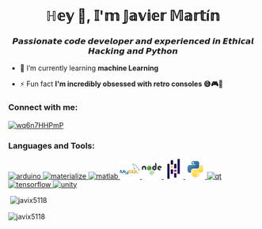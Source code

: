 <h1 align="center">ℍ𝕖𝕪 👋, 𝕀'𝕞 𝕁𝕒𝕧𝕚𝕖𝕣 𝕄𝕒𝕣𝕥í𝕟</h1>
<h3 align="center">𝙋𝙖𝙨𝙨𝙞𝙤𝙣𝙖𝙩𝙚 𝙘𝙤𝙙𝙚 𝙙𝙚𝙫𝙚𝙡𝙤𝙥𝙚𝙧 𝙖𝙣𝙙 𝙚𝙭𝙥𝙚𝙧𝙞𝙚𝙣𝙘𝙚𝙙 𝙞𝙣 𝙀𝙩𝙝𝙞𝙘𝙖𝙡 𝙃𝙖𝙘𝙠𝙞𝙣𝙜 𝙖𝙣𝙙 𝙋𝙮𝙩𝙝𝙤𝙣</h3>


- 🌱 I’m currently learning **machine Learning**

- ⚡ Fun fact **I'm incredibly obsessed with retro consoles 😅🎮👾**

<h3 align="left">Connect with me:</h3>
<p align="left">
<a href="https://discord.gg/wq6n7HHPmP" target="blank"><img align="center" src="https://raw.githubusercontent.com/rahuldkjain/github-profile-readme-generator/master/src/images/icons/Social/discord.svg" alt="wq6n7HHPmP" height="30" width="40" /></a>
</p>

<h3 align="left">Languages and Tools:</h3>
<p align="left"> <a href="https://www.arduino.cc/" target="_blank" rel="noreferrer"> <img src="https://cdn.worldvectorlogo.com/logos/arduino-1.svg" alt="arduino" width="40" height="40"/> </a> <a href="https://materializecss.com/" target="_blank" rel="noreferrer"> <img src="https://raw.githubusercontent.com/prplx/svg-logos/5585531d45d294869c4eaab4d7cf2e9c167710a9/svg/materialize.svg" alt="materialize" width="40" height="40"/> </a> <a href="https://www.mathworks.com/" target="_blank" rel="noreferrer"> <img src="https://upload.wikimedia.org/wikipedia/commons/2/21/Matlab_Logo.png" alt="matlab" width="40" height="40"/> </a> <a href="https://www.mysql.com/" target="_blank" rel="noreferrer"> <img src="https://raw.githubusercontent.com/devicons/devicon/master/icons/mysql/mysql-original-wordmark.svg" alt="mysql" width="40" height="40"/> </a> <a href="https://nodejs.org" target="_blank" rel="noreferrer"> <img src="https://raw.githubusercontent.com/devicons/devicon/master/icons/nodejs/nodejs-original-wordmark.svg" alt="nodejs" width="40" height="40"/> </a> <a href="https://pandas.pydata.org/" target="_blank" rel="noreferrer"> <img src="https://raw.githubusercontent.com/devicons/devicon/2ae2a900d2f041da66e950e4d48052658d850630/icons/pandas/pandas-original.svg" alt="pandas" width="40" height="40"/> </a> <a href="https://www.python.org" target="_blank" rel="noreferrer"> <img src="https://raw.githubusercontent.com/devicons/devicon/master/icons/python/python-original.svg" alt="python" width="40" height="40"/> </a> <a href="https://www.qt.io/" target="_blank" rel="noreferrer"> <img src="https://upload.wikimedia.org/wikipedia/commons/0/0b/Qt_logo_2016.svg" alt="qt" width="40" height="40"/> </a> <a href="https://www.tensorflow.org" target="_blank" rel="noreferrer"> <img src="https://www.vectorlogo.zone/logos/tensorflow/tensorflow-icon.svg" alt="tensorflow" width="40" height="40"/> </a> <a href="https://unity.com/" target="_blank" rel="noreferrer"> <img src="https://www.vectorlogo.zone/logos/unity3d/unity3d-icon.svg" alt="unity" width="40" height="40"/> </a> </p>



<p>&nbsp;<img align="center" src="https://github-readme-stats.vercel.app/api?username=javix5118&show_icons=true&locale=en" alt="javix5118" /></p>

<p><img align="center" src="https://github-readme-streak-stats.herokuapp.com/?user=javix5118&" alt="javix5118" /></p>

